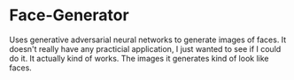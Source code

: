 # Face-Generator

Uses generative adversarial neural networks to generate images of faces. It doesn't really have any practicial application, I just wanted to see if I could do it. It actually kind of works. The images it generates kind of look like faces.
